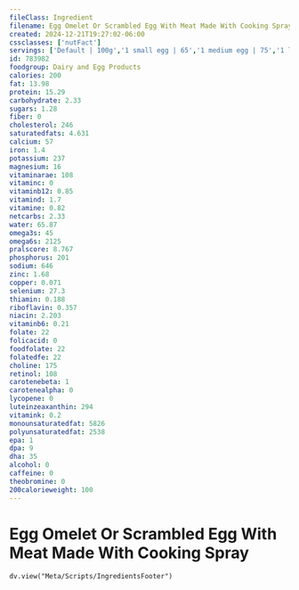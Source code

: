 ```yaml
---
fileClass: Ingredient
filename: Egg Omelet Or Scrambled Egg With Meat Made With Cooking Spray
created: 2024-12-21T19:27:02-06:00
cssclasses: ['nutFact']
servings: ['Default | 100g','1 small egg | 65','1 medium egg | 75','1 large egg | 85','1 extra large egg | 95','1 egg, ns as to size | 85','1 cup | 211','1 jumbo egg | 107']
id: 783982
foodgroup: Dairy and Egg Products 
calories: 200
fat: 13.98
protein: 15.29
carbohydrate: 2.33
sugars: 1.28
fiber: 0
cholesterol: 246
saturatedfats: 4.631
calcium: 57
iron: 1.4
potassium: 237
magnesium: 16
vitaminarae: 108
vitaminc: 0
vitaminb12: 0.85
vitamind: 1.7
vitamine: 0.82
netcarbs: 2.33
water: 65.87
omega3s: 45
omega6s: 2125
pralscore: 8.767
phosphorus: 201
sodium: 646
zinc: 1.68
copper: 0.071
selenium: 27.3
thiamin: 0.188
riboflavin: 0.357
niacin: 2.203
vitaminb6: 0.21
folate: 22
folicacid: 0
foodfolate: 22
folatedfe: 22
choline: 175
retinol: 108
carotenebeta: 1
carotenealpha: 0
lycopene: 0
luteinzeaxanthin: 294
vitamink: 0.2
monounsaturatedfat: 5826
polyunsaturatedfat: 2538
epa: 1
dpa: 9
dha: 35
alcohol: 0
caffeine: 0
theobromine: 0
200calorieweight: 100
---
```


# Egg Omelet Or Scrambled Egg With Meat Made With Cooking Spray

```dataviewjs
dv.view("Meta/Scripts/IngredientsFooter")
```